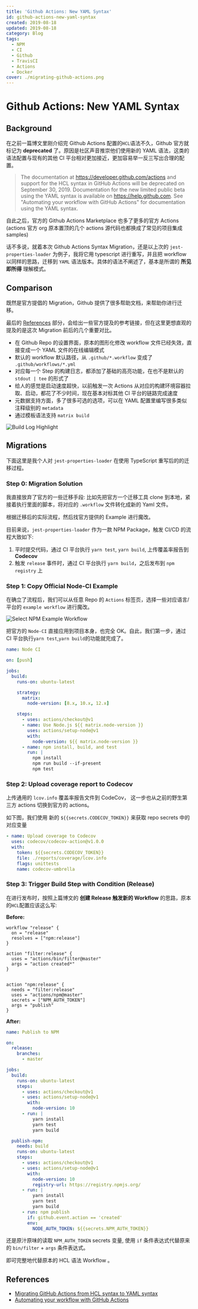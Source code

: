 ```yaml
---
title: 'Github Actions: New YAML Syntax'
id: github-actions-new-yaml-syntax
created: 2019-08-18
updated: 2019-08-18
category: Blog
tags:
  - NPM
  - CI
  - Github
  - TravisCI
  - Actions
  - Docker
cover: ./migrating-github-actions.png
---
```


# Github Actions: New YAML Syntax

## Background

在之前一篇博文里刚介绍完 Github Actions 配置的`HCL`语法不久，Github 官方就标记为 **deprecated** 了。原因是社区声音推崇他们使用新的 YAML 语法，这类的语法配置与现有的其他 CI 平台相对更加接近，更加容易举一反三写出合理的配置。

> The documentation at https://developer.github.com/actions and support for the HCL syntax in GitHub Actions will be deprecated on September 30, 2019. Documentation for the new limited public beta using the YAML syntax is available on https://help.github.com. See "Automating your workflow with GitHub Actions" for documentation using the YAML syntax.

自此之后，官方的 Github Actions Marketplace 也多了更多的官方 Actions (actions 官方 org 原本置顶的几个 actions 源代码也都换成了常见的项目集成 samples)

话不多说，就着本次 Github Actions Syntax Migration，还是以上次的 `jest-properties-loader` 为例子，我将它用 typescript 进行重写，并且把 workflow 以同样的思路，迁移到 `YAML` 语法版本。具体的语法不阐述了，基本是所谓的 **所见即所得** 理解模式。

## Comparison

既然是官方提倡的 Migration，Github 提供了很多帮助文档，来帮助你进行迁移。

最后的 [References](#references) 部分，会给出一些官方提及的参考链接，但在这里更想直观的提及的是这次 Migration 前后的几个重要对比。

- 在 Github Repo 的设置界面，原本的图形化修改 workflow 文件已经失效，直接变成一个 YAML 文件的在线编辑模式
- 默认的 workflow 默认路径，从 `.github/*.workflow` 变成了 `.github/workflows/*.yml`
- 对应每一个 Step 的构建日志，都添加了基础的高亮功能，在也不是默认的 `stdout | tee` 的形式了
- 给人的感觉是启动速度超快，以前触发一次 Actions 从对应的构建环境容器拉取、启动，都花了不少时间，现在基本对标其他 CI 平台的链路完成速度
- 元数据支持方面，多了很多可选的选项，可以在 YAML 配置里编写很多类似注释级别的 `metadata`
- 通过模板语法支持 `matrix build`

![Build Log Highlight](./build-log-highlight-support.png)

## Migrations

下面这里是我个人对 `jest-properties-loader` 在使用 TypeScript 重写后的的迁移过程。

### Step 0: Migration Solution

我直接放弃了官方的一些迁移手段: 比如先把官方一个迁移工具 clone 到本地，紧接着执行里面的脚本，将对应的 `.workflow` 文件转化成新的 Yaml 文件。

根据迁移后的实际流程，然后找官方提供的 Example 进行魔改。

目前来说，`jest-properties-loader` 作为一款 NPM Package，触发 CI/CD 的流程大致如下:

1. 平时提交代码，通过 CI 平台执行 `yarn test`, `yarn build`, 上传覆盖率报告到 **Codecov**
2. 触发 `release` 事件时，通过 CI 平台执行 `yarn build`，之后发布到 `npm registry` 上

### Step 1: Copy Official Node-CI Example

在确立了流程后，我们可以从任意 Repo 的 `Actions` 标签页，选择一些对应语言/平台的 `example workflow` 进行魔改。

![Select NPM Example Workflow](./select-sample-workflow-for-npm.png)

把官方的 `Node-CI` 直接应用到项目本身，也完全 OK。自此，我们第一步，通过 CI 平台执行`yarn test`,`yarn build`的功能就完成了。

```yaml
name: Node CI

on: [push]

jobs:
  build:
    runs-on: ubuntu-latest

    strategy:
      matrix:
        node-version: [8.x, 10.x, 12.x]

    steps:
      - uses: actions/checkout@v1
      - name: Use Node.js ${{ matrix.node-version }}
        uses: actions/setup-node@v1
        with:
          node-version: ${{ matrix.node-version }}
      - name: npm install, build, and test
        run: |
          npm install
          npm run build --if-present
          npm test
```

### Step 2: Upload coverage report to Codecov

上传通用的 `lcov.info` 覆盖率报告文件到 CodeCov， 这一步也从之前的野生第三方 actions 切换到官方的 actions。

如下图，我们使用 新的 `${{secrets.CODECOV_TOKEN}}` 来获取 repo secrets 中的对应变量

```yaml
- name: Upload coverage to Codecov
  uses: codecov/codecov-action@v1.0.0
  with:
    token: ${{secrets.CODECOV_TOKEN}}
    file: ./reports/coverage/lcov.info
    flags: unittests
    name: codecov-umbrella
```

### Step 3: Trigger Build Step with Condition (Release)

在进行发布时，按照上篇博文的 **创建 Release 触发新的 Workflow** 的思路，原本的`HCL`配置应该这么写:

**Before:**

```hcl
workflow "release" {
  on = "release"
  resolves = ["npm:release"]
}

action "filter:release" {
  uses = "actions/bin/filter@master"
  args = "action created*"
}


action "npm:release" {
  needs = "filter:release"
  uses = "actions/npm@master"
  secrets = ["NPM_AUTH_TOKEN"]
  args = "publish"
}
```

**After:**

```yaml
name: Publish to NPM

on:
  release:
    branches:
      - master

jobs:
  build:
    runs-on: ubuntu-latest
    steps:
      - uses: actions/checkout@v1
      - uses: actions/setup-node@v1
        with:
          node-version: 10
      - run: |
          yarn install
          yarn test
          yarn build

  publish-npm:
    needs: build
    runs-on: ubuntu-latest
    steps:
      - uses: actions/checkout@v1
      - uses: actions/setup-node@v1
        with:
          node-version: 10
          registry-url: https://registry.npmjs.org/
      - run: |
          yarn install
          yarn test
          yarn build
      - run: npm publish
        if: github.event.action == 'created'
        env:
          NODE_AUTH_TOKEN: ${{secrets.NPM_AUTH_TOKEN}}
```

还是原汁原味的读取 `NPM_AUTH_TOKEN` secrets 变量, 使用 `if` 条件表达式代替原来的 `bin/filter` + `args` 条件表达式。

即可完整地代替原本的 HCL 语法 Workflow 。

## References

- [Migrating GitHub Actions from HCL syntax to YAML syntax](https://help.github.com/en/articles/migrating-github-actions-from-hcl-syntax-to-yaml-syntax)
- [Automating your workflow with GitHub Actions](https://help.github.com/en/categories/automating-your-workflow-with-github-actions)
